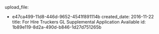 upload_file:
  - e47ca499-11d8-446d-9652-4541f891114b
created_date: 2016-11-22
title: For Hire Truckers GL Supplemental Application Available
id: 1b89e119-8d2a-490d-b846-1d27d751265b
